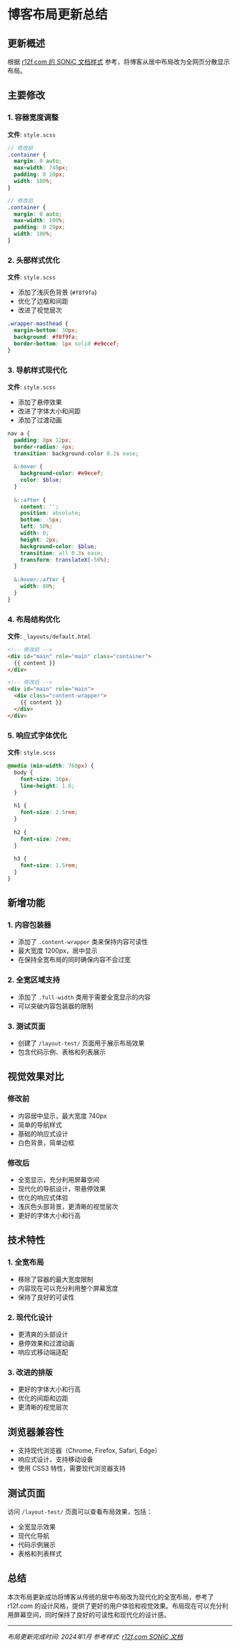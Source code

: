 # 博客布局更新总结

## 更新概述

根据 [r12f.com 的 SONiC 文档样式](https://r12f.com/sonic-book/4-2-1-redis-wrappers.html) 参考，将博客从居中布局改为全网页分散显示布局。

## 主要修改

### 1. 容器宽度调整
**文件**: `style.scss`

```scss
// 修改前
.container {
  margin: 0 auto;
  max-width: 740px;
  padding: 0 10px;
  width: 100%;
}

// 修改后
.container {
  margin: 0 auto;
  max-width: 100%;
  padding: 0 20px;
  width: 100%;
}
```

### 2. 头部样式优化
**文件**: `style.scss`

- 添加了浅灰色背景 (`#f8f9fa`)
- 优化了边框和间距
- 改进了视觉层次

```scss
.wrapper-masthead {
  margin-bottom: 30px;
  background: #f8f9fa;
  border-bottom: 1px solid #e9ecef;
}
```

### 3. 导航样式现代化
**文件**: `style.scss`

- 添加了悬停效果
- 改进了字体大小和间距
- 添加了过渡动画

```scss
nav a {
  padding: 8px 12px;
  border-radius: 4px;
  transition: background-color 0.2s ease;
  
  &:hover {
    background-color: #e9ecef;
    color: $blue;
  }
  
  &::after {
    content: '';
    position: absolute;
    bottom: -5px;
    left: 50%;
    width: 0;
    height: 2px;
    background-color: $blue;
    transition: all 0.3s ease;
    transform: translateX(-50%);
  }
  
  &:hover::after {
    width: 80%;
  }
}
```

### 4. 布局结构优化
**文件**: `_layouts/default.html`

```html
<!-- 修改前 -->
<div id="main" role="main" class="container">
  {{ content }}
</div>

<!-- 修改后 -->
<div id="main" role="main">
  <div class="content-wrapper">
    {{ content }}
  </div>
</div>
```

### 5. 响应式字体优化
**文件**: `style.scss`

```scss
@media (min-width: 768px) {
  body {
    font-size: 16px;
    line-height: 1.6;
  }
  
  h1 {
    font-size: 2.5rem;
  }
  
  h2 {
    font-size: 2rem;
  }
  
  h3 {
    font-size: 1.5rem;
  }
}
```

## 新增功能

### 1. 内容包装器
- 添加了 `.content-wrapper` 类来保持内容可读性
- 最大宽度 1200px，居中显示
- 在保持全宽布局的同时确保内容不会过宽

### 2. 全宽区域支持
- 添加了 `.full-width` 类用于需要全宽显示的内容
- 可以突破内容包装器的限制

### 3. 测试页面
- 创建了 `/layout-test/` 页面用于展示布局效果
- 包含代码示例、表格和列表展示

## 视觉效果对比

### 修改前
- 内容居中显示，最大宽度 740px
- 简单的导航样式
- 基础的响应式设计
- 白色背景，简单边框

### 修改后
- 全宽显示，充分利用屏幕空间
- 现代化的导航设计，带悬停效果
- 优化的响应式体验
- 浅灰色头部背景，更清晰的视觉层次
- 更好的字体大小和行高

## 技术特性

### 1. 全宽布局
- 移除了容器的最大宽度限制
- 内容现在可以充分利用整个屏幕宽度
- 保持了良好的可读性

### 2. 现代化设计
- 更清爽的头部设计
- 悬停效果和过渡动画
- 响应式移动端适配

### 3. 改进的排版
- 更好的字体大小和行高
- 优化的间距和边距
- 更清晰的视觉层次

## 浏览器兼容性

- 支持现代浏览器（Chrome, Firefox, Safari, Edge）
- 响应式设计，支持移动设备
- 使用 CSS3 特性，需要现代浏览器支持

## 测试页面

访问 `/layout-test/` 页面可以查看布局效果，包括：
- 全宽显示效果
- 现代化导航
- 代码示例展示
- 表格和列表样式

## 总结

本次布局更新成功将博客从传统的居中布局改为现代化的全宽布局，参考了 r12f.com 的设计风格，提供了更好的用户体验和视觉效果。布局现在可以充分利用屏幕空间，同时保持了良好的可读性和现代化的设计感。

---

*布局更新完成时间: 2024年1月*
*参考样式: [r12f.com SONiC 文档](https://r12f.com/sonic-book/4-2-1-redis-wrappers.html)*
